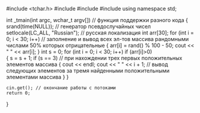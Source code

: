 ﻿#include <tchar.h>
#include <iostream>
#include <string>
#include <ctime>
using namespace std;

int _tmain(int argc, wchar_t argv[]) // функция поддержки разного кода
{
	srand(time(NULL)); // генератор псевдослучайных чисел
	setlocale(LC_ALL, "Russian"); // русская локализация 
	int arr[30];
	for (int i = 0; i < 30; i++) // заполнение и вывод всех эл-тов массива рандомными числами 50% которых отрицательные
	{
		arr[i] = rand() % 100 - 50;
		cout << " " << arr[i];
	}
	int s = 0;
	for (int i = 0; i < 30; i++)
	if (arr[i]>0)   
	{
		s = s + 1; 
		if (s == 3) // при нахождении трех первых положительных элементов массива
		{
			cout << endl;
			cout << " " << i + 1; // вывод следующих элементов за тремя найденными положительными элементами массива
		}
	}


	cin.get(); // окончание работы с потоками
	return 0;
}